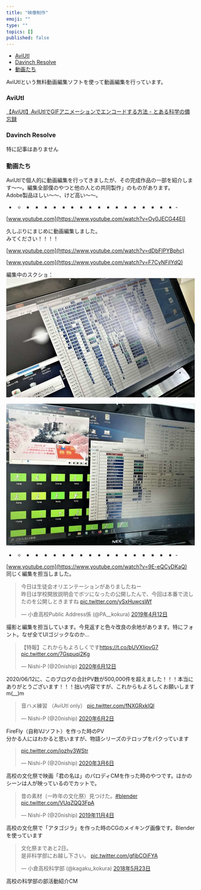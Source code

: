 ```yaml
---
title: "映像制作"
emoji: ""
type: ""
topics: []
published: false
---
```


* [AviUtl](#AviUtl)
* [Davinch Resolve](#Davinch-Resolve)
* [動画たち](#動画たち)

AviUtlという無料動画編集ソフトを使って動画編集を行っています。

### AviUtl

[【AviUtl】AviUtlでGIFアニメーションでエンコードする方法 - とある科学の備忘録](https://shizenkarasuzon.hatenablog.com/entry/2018/12/16/013622)  
  
  
### Davinch Resolve

特に記事はありません  
  
  
### 動画たち

AviUtlで個人的に動画編集を行ってきましたが、その完成作品の一部を紹介します～～。編集全部僕のやつと他の人との共同製作」のものがあります。  
Adobe製品ほしい～～、けど高い～～。

* * * * * * * * * * * * * * * * * * * \-

[www.youtube.com](https://www.youtube.com/watch?v=Oy0JECG44EI)

  
久しぶりにまじめに動画編集しました。  
みてください！！！！

[www.youtube.com](https://www.youtube.com/watch?v=dDbFIPYBphc)

  
[www.youtube.com](https://www.youtube.com/watch?v=F7CyNFilYdQ)

  
編集中のスクショ：  
![f:id:pythonjacascript:20210327124807j:plain](/images/ppythonjacascript2021032720210327124807.jpg)

![f:id:pythonjacascript:20210327124810j:plain](/images/ppythonjacascript2021032720210327124810.jpg)

* * * * * * * * * * * * * * * * * * * \-

  
[www.youtube.com](https://www.youtube.com/watch?v=9E-eQCyDKaQ)  
同じく編集を担当しました。
  
  
> 今日は生徒会オリエンテーションがありましたねー  
> 昨日は学校開放説明会でボツになったの公開したんで、今回は本番で流したのを公開しときますね [pic.twitter.com/ySxHuwcsWf](https://t.co/ySxHuwcsWf)
> 
> — 小倉高校Public Address係 (@PA\_\_kokura) [2019年4月12日](https://twitter.com/PA%5F%5Fkokura/status/1116614091156541440?ref%5Fsrc=twsrc%5Etfw)

  
撮影と編集を担当しています。今見返すと色々改良の余地があります。特にフォント。なぜ全てUIゴジックなのか...

  
> 【特報】これからもよろしくです<https://t.co/bUVXIiovG7> [pic.twitter.com/7Gspuqi2Kg](https://t.co/7Gspuqi2Kg)
> 
> — Nishi-P (@20niship) [2020年6月12日](https://twitter.com/20niship/status/1271342896952651786?ref%5Fsrc=twsrc%5Etfw)

  
2020/06/12に、このブログの合計PV数が500,000件を超えました！！！本当にありがとうございます！！！拙い内容ですが、これからもよろしくお願いしますm(\_\_)m  

  
> 音ハメ練習 （AviUtl only） [pic.twitter.com/fNXGRxklQl](https://t.co/fNXGRxklQl)
> 
> — Nishi-P (@20niship) [2020年6月2日](https://twitter.com/20niship/status/1267781217056722952?ref%5Fsrc=twsrc%5Etfw)

  
FireFly（自称VJソフト）を作った時のPV  
分かる人にはわかると思いますが、物語シリーズのテロップをパクっています

  
> [pic.twitter.com/iozhy3WStr](https://t.co/iozhy3WStr)
> 
> — Nishi-P (@20niship) [2020年3月6日](https://twitter.com/20niship/status/1235917362391482375?ref%5Fsrc=twsrc%5Etfw)

  
高校の文化祭で映画「君の名は」のパロディCMを作った時のやつです。ほかのシーンは人が映っているのでカットで。

> 昔の素材（一昨年の文化祭）見つけた。[#blender](https://twitter.com/hashtag/blender?src=hash&ref%5Fsrc=twsrc%5Etfw) [pic.twitter.com/VUqZQQ3FpA](https://t.co/VUqZQQ3FpA)
> 
> — Nishi-P (@20niship) [2019年11月4日](https://twitter.com/20niship/status/1191304530106843136?ref%5Fsrc=twsrc%5Etfw)

  
高校の文化祭で「アタゴジラ」を作った時のCGのメイキング画像です。Blenderを使っています

  
> 文化祭まであと2日。  
> 是非科学部にお越し下さい。 [pic.twitter.com/gfjbCOiFYA](https://t.co/gfjbCOiFYA)
> 
> — 小倉高校科学部 (@kagaku\_kokura) [2018年5月23日](https://twitter.com/kagaku%5Fkokura/status/999321288433745920?ref%5Fsrc=twsrc%5Etfw)

  
高校の科学部の部活動紹介CM